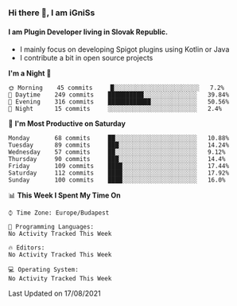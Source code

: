 ### Hi there 👋, I am iGniSs

#### I am Plugin Developer living in Slovak Republic.
- I mainly focus on developing Spigot plugins using Kotlin or Java
- I contribute a bit in open source projects

<!--START_SECTION:waka-->
**I'm a Night 🦉** 

```text
🌞 Morning    45 commits     █░░░░░░░░░░░░░░░░░░░░░░░░   7.2% 
🌆 Daytime    249 commits    ██████████░░░░░░░░░░░░░░░   39.84% 
🌃 Evening    316 commits    ████████████░░░░░░░░░░░░░   50.56% 
🌙 Night      15 commits     ░░░░░░░░░░░░░░░░░░░░░░░░░   2.4%

```
📅 **I'm Most Productive on Saturday** 

```text
Monday       68 commits     ██░░░░░░░░░░░░░░░░░░░░░░░   10.88% 
Tuesday      89 commits     ███░░░░░░░░░░░░░░░░░░░░░░   14.24% 
Wednesday    57 commits     ██░░░░░░░░░░░░░░░░░░░░░░░   9.12% 
Thursday     90 commits     ███░░░░░░░░░░░░░░░░░░░░░░   14.4% 
Friday       109 commits    ████░░░░░░░░░░░░░░░░░░░░░   17.44% 
Saturday     112 commits    ████░░░░░░░░░░░░░░░░░░░░░   17.92% 
Sunday       100 commits    ████░░░░░░░░░░░░░░░░░░░░░   16.0%

```


📊 **This Week I Spent My Time On** 

```text
⌚︎ Time Zone: Europe/Budapest

💬 Programming Languages: 
No Activity Tracked This Week

🔥 Editors: 
No Activity Tracked This Week

💻 Operating System: 
No Activity Tracked This Week

```


 Last Updated on 17/08/2021
<!--END_SECTION:waka-->